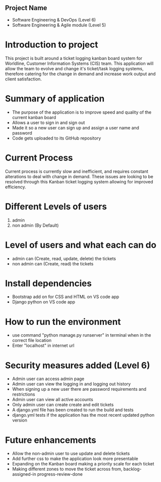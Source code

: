 ## Project Name
 - Software Engineering & DevOps (Level 6)
 - Software Engineering & Agile module (Level 5)
# Introduction to project
This project is built around a ticket logging kanban board system for Worldline, Customer Information Systems (CIS) team.
This application will allow the team to evolve and change it's ticket/task logging systems, therefore catering for the change in demand and increase work output and client satisfaction.
# Summary of application 
- The purpose of the application is to improve speed and quality of the current kanban board
- Allows a user to sign in and sign out
- Made it so a new user can sign up and assign a user name and password
- Code gets uploaded to its GitHub repository 
# Current Process 
Current process is currently slow and inefficient, and requires constant alterations to deal with change in demand. These issues are looking to be resolved through this Kanban ticket logging system allowing for improved efficiency.
# Different Levels of users 
1) admin 
2) non admin (By Default)
# Level of users and what each can do 
- admin can (Create, read, update, delete) the tickets
- non admin can (Create, read) the tickets
# Install dependencies 
- Bootstrap add on for CSS and HTML on VS code app
- Django python on VS code app
# How to run the environment 
- use command "python manage.py runserver" in terminal when in the correct file location
- Enter "localhost" in internet url
# Security measures added (Level 6)
- Admin user can access admin page 
- Admin user can view the logging in and logging out history
- When signing up a new user there are password requirements and restrictions
- Admin user can view all active accounts
- Only admin user can create create and edit tickets
- A django.yml file has been created to run the build and tests 
- django.yml tests if the application has the most recent updated python version
# Future enhancements 
- Allow the non-admin user to use update and delete tickets
- Add further css to make the application look more presentable
- Expanding on the Kanban board making a priority scale for each ticket
- Making different zones to move the ticket across from, backlog-assigned-in progress-review-done